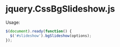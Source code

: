 jquery.CssBgSlideshow.js
========================

Usage:
```javascript
$(document).ready(function() {
  $('#slideshow').bgSlideshow(options);
});
```